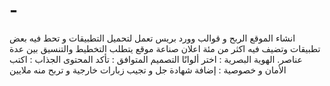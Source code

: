 # -
انشاء الموقع  الربح و قوالب وورد بريس تعمل لتحميل التطبيقات و تحط فيه بعض تطبيقات وتضيف فيه اكثر من مئة اعلان صناعة موقع  يتطلب التخطيط والتنسيق بين عدة عناصر.  الهوية البصرية : اختر ألوانًا التصميم المتوافق : تأكد المحتوى الجذاب : اكتب الأمان و خصوصية : إضافة شهادة   جل و تجيب زبارات خارجية و تربح منه ملايين
